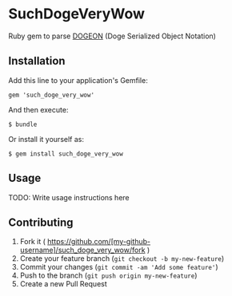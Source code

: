 # SuchDogeVeryWow

Ruby gem to parse [DOGEON](http://dogeon.org/) (Doge Serialized Object Notation)

## Installation

Add this line to your application's Gemfile:

    gem 'such_doge_very_wow'

And then execute:

    $ bundle

Or install it yourself as:

    $ gem install such_doge_very_wow

## Usage

TODO: Write usage instructions here

## Contributing

1. Fork it ( https://github.com/[my-github-username]/such_doge_very_wow/fork )
2. Create your feature branch (`git checkout -b my-new-feature`)
3. Commit your changes (`git commit -am 'Add some feature'`)
4. Push to the branch (`git push origin my-new-feature`)
5. Create a new Pull Request
